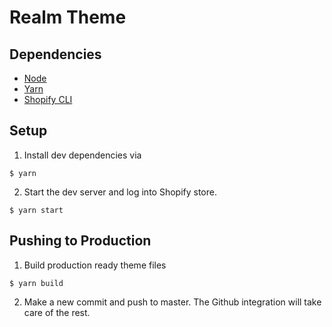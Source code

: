 # Realm Theme

## Dependencies

-   [Node](http://nodejs.org/)
-   [Yarn](https://yarnpkg.com/en/)
-   [Shopify CLI](https://shopify.dev/docs/api/shopify-cli/theme)

## Setup

1. Install dev dependencies via

```
$ yarn
```

2. Start the dev server and log into Shopify store.

```
$ yarn start
```

## Pushing to Production

1. Build production ready theme files

```
$ yarn build
```

2. Make a new commit and push to master. The Github integration will take care of the rest.
